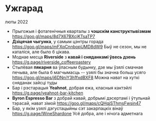 # Ужгарад

люты 2022

* Прыгожыя і фотагенічныя кварталы з **чэшскім канструктывізмам** https://goo.gl/maps/8d7X67BXcjKTsaTP7
* **Дзіцячая чыгунка**, у самым цэнтры горада https://goo.gl/maps/mFXqCnnbopUMD8dW9
Быў не сезон, мы не каталіся, але было б цікава.
* Моднае месца **Riverside** з **кавай і сняданкамі ўвесь дзень** https://g.page/riverside_coffeeroastery
* Стылёвая **пякарня** ва ўласным будынку, дзе мы ўзялі смачнае печыва, але была б магчымасць --
узялі бы значна больш усяго https://goo.gl/maps/j6DNniY3h1fxdBXF8 Можна нават на хуткі сняданак зайсці туды
* Бар і рэстарацыя **Yeahnot**, добрая ежа, класныя кактэйлі https://g.page/yeahnot-bar-kitchen
* **Byron Espresso Bar** з добрай кавай, добрымі дэсертамі і ўтульнай тэрасай, нават зімой https://goo.gl/maps/cQHqjSThmsFwsin47
* Бар, у якім узялі дэгустацыйны сэт закарпацкіх вінаў https://g.page/WineShardone
Усё добра, але і нічога адметнага